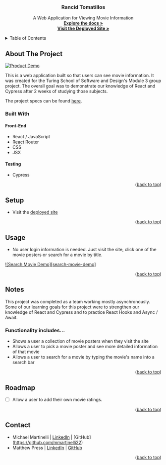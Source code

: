 <a name="readme-top"></a>

<!-- PROJECT LOGO -->
<br />
<div align="center">
  <a href="https://github.com/MatthewPress/rancid-tomatillos"></a>

<!-- HEADER -->
  <h3 align="center">Rancid Tomatillos</h3>
  <p align="center">
    A Web Application for Viewing Movie Information
    <br />
    <a href="https://github.com/MatthewPress/rancid-tomatillos"><strong>Explore the docs »</strong></a>
    <br />
    <a href="https://matthewpress.github.io/rancid-tomatillos/"><strong>Visit the Deployed Site »</strong></a>
  </p>
</div>

<!-- TABLE OF CONTENTS -->
<details>
  <summary>Table of Contents</summary>
  <ol>
    <li>
      <a href="#about-the-project">About The Project</a>
      <ul>
        <li><a href="#built-with">Built With</a></li>
      </ul>
    </li>
    <li><a href="#setup">Setup</a></li>
    <li><a href="#usage">Usage</a></li>
    <li><a href="#notes">Notes</a></li>
    <li><a href="#roadmap">Roadmap</a></li>
    <li><a href="#contact">Contact</a></li>
  </ol>
</details>

## About The Project

[![Product Demo][product-demo]]()

This is a web application built so that users can see movie information. It was created for the Turing School of Software and Design's Module 3 group project. The overall goal was to demonstrate our knowledge of React and Cypress after 2 weeks of studying those subjects.

The project specs can be found [here](https://frontend.turing.edu/projects/module-3/rancid-tomatillos-v3.html).

### Built With

#### Front-End
* React / JavaScript
* React Router
* CSS
* JSX

#### Testing
* Cypress

<p align="right">(<a href="#readme-top">back to top</a>)</p>

## Setup

- Visit the [deployed site](https://matthewpress.github.io/rancid-tomatillos/)

<p align="right">(<a href="#readme-top">back to top</a>)</p>

## Usage

- No user login information is needed. Just visit the site, click one of the movie posters or search for a movie by title.

[![Search Movie Demo][search-movie-demo]]()

<p align="right">(<a href="#readme-top">back to top</a>)</p>

## Notes

This project was completed as a team working mostly asynchronously. Some of our learning goals for this project were to strengthen our knowledge of React and Cypress and to practice React Hooks and Async / Await.

### Functionality includes...
- Shows a user a collection of movie posters when they visit the site
- Allows a user to pick a movie poster and see more detailed information of that movie
- Allows a user to search for a movie by typing the movie's name into a search bar

<p align="right">(<a href="#readme-top">back to top</a>)</p>

## Roadmap

- [ ] Allow a user to add their own movie ratings.

<p align="right">(<a href="#readme-top">back to top</a>)</p>

## Contact
* Michael Martinelli | [LinkedIn](https://www.linkedin.com/in/michael-martinelli-7230b5237/) | [GitHub] (https://github.com/mmartinelli22)
* Matthew Press | [LinkedIn](https://linkedin.com/in/matthew-press-813961246/) | [GitHub](https://github.com/MatthewPress)

<p align="right">(<a href="#readme-top">back to top</a>)</p>

<!-- MARKDOWN LINKS & IMAGES -->
[product-demo]: 
[search-movie-demo]: 



